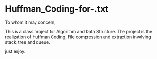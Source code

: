 # Huffman_Coding-for-.txt
To whom it may concern,

This is a class project for Algorithm and Data Structure.
The project is the realization of Huffman Coding, File compression and extraction involving stack, tree and queue.

just enjoy.
